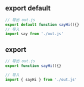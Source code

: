 ## export default

```js
// 导出 out.js
export default function sayHi(){}
// 导入
import say from './out.js'
```



## export

```js
// 导出 out.js
export function sayHi(){}

// 导入
import { sayHi } from './out.js'
```

